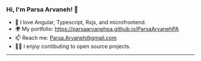 ### Hi, I'm Parsa Arvaneh! 👋

- 🌱 I love Angular, Typescript, Rxjs, and microfrontend.
- 🌍 My portfolio: https://parsaarvanehpa.github.io/ParsaArvanehPA
- 📫 Reach me: Parsa.Arvaneh@gmail.com
- 🧙‍♂️ I enjoy contibuting to open source projects.

-----
